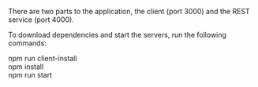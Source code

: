 There are two parts to the application, the client (port 3000) and the REST service (port 4000).

To download dependencies and start the servers, run the following commands:

npm run client-install  
npm install  
npm run start  
